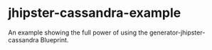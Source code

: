 # jhipster-cassandra-example
An example showing the full power of using the generator-jhipster-cassandra Blueprint. 
